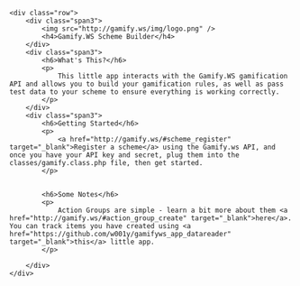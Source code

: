 <div class="container">

    <div class="row">
        <div class="span3">
            <img src="http://gamify.ws/img/logo.png" />
            <h4>Gamify.WS Scheme Builder</h4>
        </div>
        <div class="span3">
            <h6>What's This?</h6>
            <p>
                This little app interacts with the Gamify.WS gamification API and allows you to build your gamification rules, as well as pass test data to your scheme to ensure everything is working correctly.
            </p>
        </div>
        <div class="span3">
            <h6>Getting Started</h6>
            <p>
                <a href="http://gamify.ws/#scheme_register" target="_blank">Register a scheme</a> using the Gamify.ws API, and once you have your API key and secret, plug them into the classes/gamify.class.php file, then get started.
            </p>


            <h6>Some Notes</h6>
            <p>
                Action Groups are simple - learn a bit more about them <a href="http://gamify.ws/#action_group_create" target="_blank">here</a>. You can track items you have created using <a href="https://github.com/w001y/gamifyws_app_datareader" target="_blank">this</a> little app.
            </p>

        </div>
    </div>
</div>